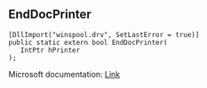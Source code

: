 ## EndDocPrinter

```
[DllImport("winspool.drv", SetLastError = true)]
public static extern bool EndDocPrinter(
   IntPtr hPrinter
);
```

Microsoft documentation: [Link](https://learn.microsoft.com/en-us/windows/win32/printdocs/enddocprinter)
